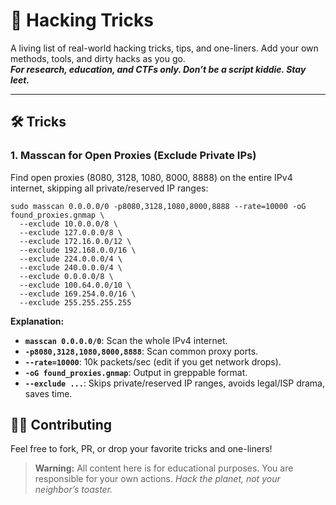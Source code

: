 
# 🦾 Hacking Tricks

A living list of real-world hacking tricks, tips, and one-liners. Add your own methods, tools, and dirty hacks as you go.  
**_For research, education, and CTFs only. Don’t be a script kiddie. Stay leet._**

---

## 🛠️ Tricks

### 1. Masscan for Open Proxies (Exclude Private IPs)

Find open proxies (8080, 3128, 1080, 8000, 8888) on the entire IPv4 internet, skipping all private/reserved IP ranges:


```
sudo masscan 0.0.0.0/0 -p8080,3128,1080,8000,8888 --rate=10000 -oG found_proxies.gnmap \
  --exclude 10.0.0.0/8 \
  --exclude 127.0.0.0/8 \
  --exclude 172.16.0.0/12 \
  --exclude 192.168.0.0/16 \
  --exclude 224.0.0.0/4 \
  --exclude 240.0.0.0/4 \
  --exclude 0.0.0.0/8 \
  --exclude 100.64.0.0/10 \
  --exclude 169.254.0.0/16 \
  --exclude 255.255.255.255
````

**Explanation:**

* **`masscan 0.0.0.0/0`**: Scan the whole IPv4 internet.
* **`-p8080,3128,1080,8000,8888`**: Scan common proxy ports.
* **`--rate=10000`**: 10k packets/sec (edit if you get network drops).
* **`-oG found_proxies.gnmap`**: Output in greppable format.
* **`--exclude ...`**: Skips private/reserved IP ranges, avoids legal/ISP drama, saves time.



## 🧑‍💻 Contributing

Feel free to fork, PR, or drop your favorite tricks and one-liners!

> **Warning:**
> All content here is for educational purposes. You are responsible for your own actions.
> *Hack the planet, not your neighbor’s toaster.*
